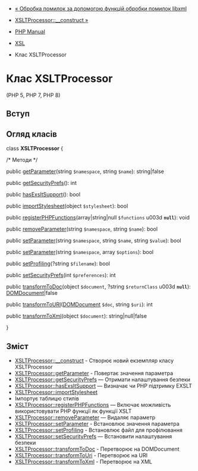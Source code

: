 - [« Обробка помилок за допомогою функцій обробки помилок
libxml](xsl.examples-errors.md)
- [XSLTProcessor::\_\_construct »](xsltprocessor.construct.md)

- [PHP Manual](index.md)
- [XSL](book.xsl.md)
- Клас XSLTProcessor

# Клас XSLTProcessor

(PHP 5, PHP 7, PHP 8)

## Вступ

## Огляд класів

class **XSLTProcessor** {

/\* Методи \*/

public [getParameter](xsltprocessor.getparameter.md)(string
`$namespace`, string `$name`): string\|false

public [getSecurityPrefs](xsltprocessor.getsecurityprefs.md)(): int

public [hasExsltSupport](xsltprocessor.hasexsltsupport.md)(): bool

public [importStylesheet](xsltprocessor.importstylesheet.md)(object
`$stylesheet`): bool

public
[registerPHPFunctions](xsltprocessor.registerphpfunctions.md)(array\|string\|null
`$functions` u003d **`null`**): void

public [removeParameter](xsltprocessor.removeparameter.md)(string
`$namespace`, string `$name`): bool

public [setParameter](xsltprocessor.setparameter.md)(string
`$namespace`, string `$name`, string `$value`): bool

public [setParameter](xsltprocessor.setparameter.md)(string
`$namespace`, array `$options`): bool

public [setProfiling](xsltprocessor.setprofiling.md)(?string
`$filename`): bool

public [setSecurityPrefs](xsltprocessor.setsecurityprefs.md)(int
`$preferences`): int

public [transformToDoc](xsltprocessor.transformtodoc.md)(object
`$document`, ?string `$returnClass` u003d **`null`**):
[DOMDocument](class.domdocument.md)\|false

public
[transformToURI](xsltprocessor.transformtouri.md)([DOMDocument](class.domdocument.md)
`$doc`, string `$uri`): int

public [transformToXml](xsltprocessor.transformtoxml.md)(object
`$document`): string\|null\|false

}

## Зміст

- [XSLTProcessor::\_\_construct](xsltprocessor.construct.md) -
Створює новий екземпляр класу XSLTProcessor
- [XSLTProcessor::getParameter](xsltprocessor.getparameter.md) -
Повертає значення параметра
- [XSLTProcessor::getSecurityPrefs](xsltprocessor.getsecurityprefs.md)
— Отримати налаштування безпеки
- [XSLTProcessor::hasExsltSupport](xsltprocessor.hasexsltsupport.md)
— Визначає чи PHP підтримку EXSLT
- [XSLTProcessor::importStylesheet](xsltprocessor.importstylesheet.md)
- Імпортує таблицю стилів
- [XSLTProcessor::registerPHPFunctions](xsltprocessor.registerphpfunctions.md)
— Включає можливість використовувати PHP функції як функції
XSLT
- [XSLTProcessor::removeParameter](xsltprocessor.removeparameter.md)
— Видаляє параметр
- [XSLTProcessor::setParameter](xsltprocessor.setparameter.md) -
Встановлює значення параметра
- [XSLTProcessor::setProfiling](xsltprocessor.setprofiling.md) -
Встановлює файл для профілювання
- [XSLTProcessor::setSecurityPrefs](xsltprocessor.setsecurityprefs.md)
— Встановити налаштування безпеки
- [XSLTProcessor::transformToDoc](xsltprocessor.transformtodoc.md) -
Перетворює на DOMDocument
- [XSLTProcessor::transformToUri](xsltprocessor.transformtouri.md) -
Перетворює на URI
- [XSLTProcessor::transformToXml](xsltprocessor.transformtoxml.md) -
Перетворює на XML
